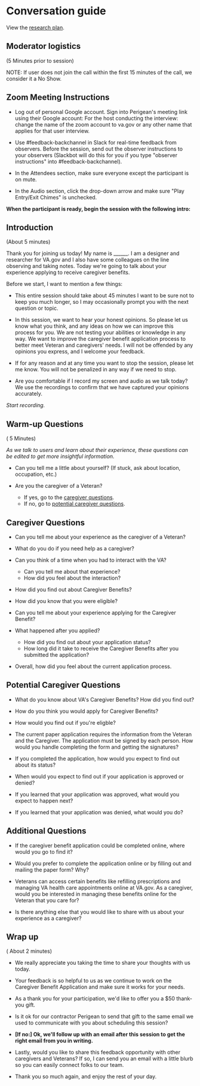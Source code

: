 # Conversation guide

View the [research plan](./research-plan.md).

## Moderator logistics
(5 Minutes prior to session)

NOTE: If user does not join the call within the first 15 minutes of the call, we consider it a No Show.

## Zoom Meeting Instructions 

- Log out of personal Google account. Sign into Perigean's meeting link using their Google account: For the host conducting the interview: change the name of the zoom account to va.gov or any other name that applies for that user interview.

- Use #feedback-backchannel in Slack for real-time feedback from observers. Before the session, send out the observer instructions to your observers (Slackbot will do this for you if you type "observer instructions" into #feedback-backchannel).

- In the Attendees section, make sure everyone except the participant is on mute.

- In the Audio section, click the drop-down arrow and make sure "Play Entry/Exit Chimes" is unchecked.


**When the participant is ready, begin the session with the following intro:**

##  Introduction
(About 5 minutes)

Thank you for joining us today! My name is ______. I am a designer and researcher for VA.gov and I also have some colleagues on the line observing and taking notes. Today we're going to talk about your experience applying to receive caregiver benefits.

Before we start, I want to mention a few things:

- This entire session should take about 45 minutes I want to be sure not to keep you much longer, so I may occasionally prompt you with the next question or topic.

- In this session, we want to hear your honest opinions. So please let us know what you think, and any ideas on how we can improve this process for you. We are not testing your abilities or knowledge in any way. We want to improve the caregiver benefit application process to better meet Veteran and caregivers' needs. I will not be offended by any opinions you express, and I welcome your feedback.

- If for any reason and at any time you want to stop the session, please let me know. You will not be penalized in any way if we need to stop.

- Are you comfortable if I record my screen and audio as we talk today? We use the recordings to confirm that we have captured your opinions accurately.

*Start recording.*

## Warm-up Questions
( 5 Minutes)

*As we talk to users and learn about their experience, these questions can be edited to get more insightful information.*

- Can you tell me a little about yourself? (If stuck, ask about location, occupation, etc.)

- Are you the caregiver of a Veteran? 
   - If yes, go to the [caregiver questions](#caregiver-questions).
   - If no, go to [potential caregiver questions](#potential-caregiver-questions).
   
## Caregiver Questions

- Can you tell me about your experience as the caregiver of a Veteran? 

- What do you do if you need help as a caregiver?

- Can you think of a time when you had to interact with the VA?
   - Can you tell me about that experience?
   - How did you feel about the interaction?

- How did you find out about Caregiver Benefits?
- How did you know that you were eligible?
- Can you tell me about your experience applying for the Caregiver Benefit?
- What happened after you applied?
   - How did you find out about your application status?
   - How long did it take to receive the Caregiver Benefits after you submitted the application?
- Overall, how did you feel about the current application process.
   
## Potential Caregiver Questions

- What do you know about VA's Caregiver Benefits? How did you find out?

- How do you think you would apply for Caregiver Benefits?

- How would you find out if you're eligble?

- The current paper application requires the information from the Veteran and the Caregiver. The application must be signed by each person. How would you handle completing the form and getting the signatures?

- If you completed the application, how would you expect to find out about its status?

- When would you expect to find out if your application is approved or denied?

- If you learned that your application was approved, what would you expect to happen next?

- If you learned that your application was denied, what would you do?


## Additional Questions 
- If the caregiver benefit application could be completed online, where would you go to find it?

- Would you prefer to complete the application online or by filling out and mailing the paper form? Why?

- Veterans can access certain benefits like refilling prescriptions and managing VA health care appointments online at VA.gov. As a caregiver, would you be interested in managing these benefits online for the Veteran that you care for?

- Is there anything else that you would like to share with us about your experience as a caregiver?


##  Wrap up
( About 2 minutes)

- We really appreciate you taking the time to share your thoughts with us today. 

- Your feedback is so helpful to us as we continue to work on the Caregiver Benefit Application and make sure it works for your needs.

- As a thank you for your participation, we'd like to offer you a $50 thank-you gift.

- Is it ok for our contractor Perigean to send that gift to the same email we used to communicate with you about scheduling this session?

- **[If no:] Ok, we'll follow up with an email after this session to get the right email from you in writing.**

- Lastly, would you like to share this feedback opportunity with other caregivers and Veterans? If so, I can send you an email with a little blurb so you can easily connect folks to our team.

- Thank you so much again, and enjoy the rest of your day.

